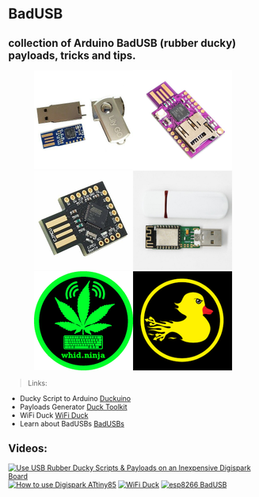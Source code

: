 # BadUSB
## collection of Arduino BadUSB (rubber ducky) payloads, tricks and tips.


<p align="center">
<img src="/img/1.jpg" alt="badusb" style="width:200px;"><img src="/img/2.jpg" alt="badusb" style="width:200px;">
<img src="/img/3.jpg" alt="Digispark" style="width:200px;"><img src="/img/4.jpg" alt="WHID" style="width:200px;">
<img src="/img/whidninja.png" alt="whidninja" style="width:200px;"><img src="/img/hak5.png" alt="hak5" style="width:200px;">
</p>


> Links:
- Ducky Script to Arduino [Duckuino](https://d4n5h.github.io/Duckuino/)   
- Payloads Generator [Duck Toolkit](https://ducktoolkit.com/)
- WiFi Duck [WiFi Duck](https://wifiduck.com/)
- Learn about BadUSBs [BadUSBs](https://learnbadusb.com/)


## Videos:

[![Use USB Rubber Ducky Scripts & Payloads on an Inexpensive Digispark Board](https://img.youtube.com/vi/A3cB9BDE6XM/0.jpg)](https://www.youtube.com/watch?v=A3cB9BDE6XM)
[![How to use Digispark ATtiny85](https://img.youtube.com/vi/Xo8rYATKyDA/0.jpg)](https://www.youtube.com/watch?v=Xo8rYATKyDA)
[![WiFi Duck](https://img.youtube.com/vi/9rxJ1j2seug/0.jpg)](https://www.youtube.com/watch?v=9rxJ1j2seug)
[![esp8266 BadUSB](https://img.youtube.com/vi/Utq4C9S3-uI/0.jpg)](https://www.youtube.com/watch?v=Utq4C9S3-uI)
